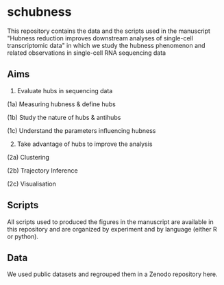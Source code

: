 schubness
====

This repository contains the data and the scripts used in the manuscript "Hubness reduction improves downstream analyses of single-cell transcriptomic data" in which we study the hubness phenomenon and related observations in single-cell RNA sequencing data


Aims
-----------
1. Evaluate hubs in sequencing data

(1a) Measuring hubness & define hubs

(1b) Study the nature of hubs & antihubs

(1c) Understand the parameters influencing hubness

2. Take advantage of hubs to improve the analysis

(2a) Clustering

(2b) Trajectory Inference

(2c) Visualisation


Scripts
-----------
All scripts used to produced the figures in the manuscript are available in this repository and are organized by experiment and by language (either R or python).


 Data
-----------
We used public datasets and regrouped them in a Zenodo repository here.


